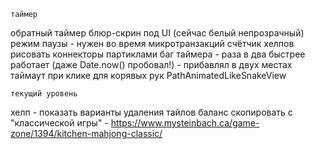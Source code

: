     таймер
обратный таймер
    блюр-скрин под UI (сейчас белый непрозрачный)
    режим паузы - нужен во время микротранзакций
    счётчик хелпов
    рисовать коннекторы партиклами
    баг таймера - раза в два быстрее работает (даже Date.now() пробовал!) - прибавлял в двух местах
    таймаут при клике для корявых рук
    PathAnimatedLikeSnakeView

    текущий уровень

хелп - показать варианты удаления тайлов
баланс скопировать с "классической игры" - 
https://www.mysteinbach.ca/game-zone/1394/kitchen-mahjong-classic/